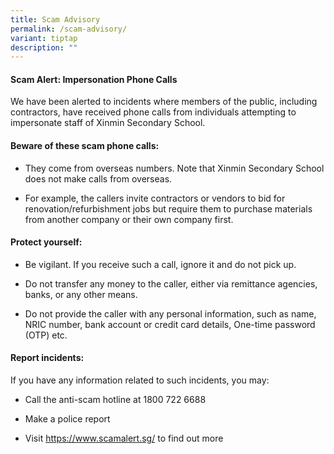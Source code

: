 ```yaml
---
title: Scam Advisory
permalink: /scam-advisory/
variant: tiptap
description: ""
---
```

<h4>Scam Alert: Impersonation Phone Calls</h4>
<p>We have been alerted to incidents where members of the public, including
contractors, have received phone calls from individuals attempting to impersonate
staff of Xinmin Secondary School.</p>
<h4>Beware of these scam phone calls:</h4>
<ul data-tight="true" class="tight">
<li>
<p>They come from overseas numbers. Note that Xinmin Secondary School does
not make calls from overseas.</p>
</li>
<li>
<p>For example, the callers invite contractors or vendors to bid for renovation/refurbishment
jobs but require them to purchase materials from another company or their
own company first.</p>
<p></p>
</li>
</ul>
<h4>Protect yourself:</h4>
<ul data-tight="true" class="tight">
<li>
<p>Be vigilant. If you receive such a call, ignore it and do not pick up.</p>
</li>
<li>
<p>Do not transfer any money to the caller, either via remittance agencies,
banks, or any other means.</p>
</li>
<li>
<p>Do not provide the caller with any personal information, such as name,
NRIC number, bank account or credit card details, One-time password (OTP)
etc.</p>
<p></p>
</li>
</ul>
<h4>Report incidents:</h4>
<p>If you have any information related to such incidents, you may:</p>
<ul data-tight="true" class="tight">
<li>
<p>Call the anti-scam hotline at 1800 722 6688</p>
</li>
<li>
<p>Make a police report</p>
</li>
<li>
<p>Visit <a href="this website" rel="noopener noreferrer nofollow" target="_blank">https://www.scamalert.sg/</a> to
find out more</p>
</li>
</ul>
<p></p>
<p></p>